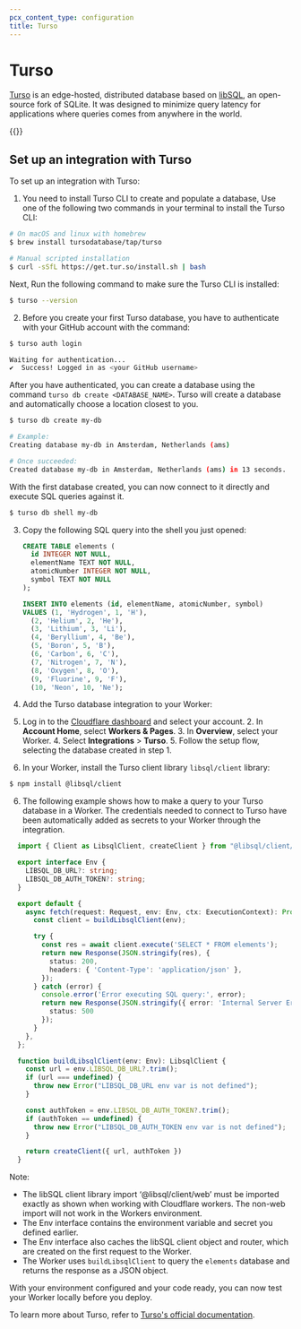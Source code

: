```yaml
---
pcx_content_type: configuration
title: Turso
---
```


# Turso

[Turso](https://turso.tech/) is an edge-hosted, distributed database based on [libSQL](https://libsql.org/), an open-source fork of SQLite. It was designed to minimize query latency for applications where queries comes from anywhere in the world.

{{<render file="_database_integrations_definition.md">}}

## Set up an integration with Turso

To set up an integration with Turso:

1. You need to install Turso CLI to create and populate a database, Use one of the following two commands in your terminal to install the Turso CLI:

  ```sh
  # On macOS and linux with homebrew
  $ brew install tursodatabase/tap/turso

  # Manual scripted installation
  $ curl -sSfL https://get.tur.so/install.sh | bash
  ```

  Next, Run the following command to make sure the Turso CLI is installed:

  ```sh
  $ turso --version
  ```

2. Before you create your first Turso database, you have to authenticate with your GitHub account with the command:

  ```sh
  $ turso auth login

  Waiting for authentication...
  ✔  Success! Logged in as <your GitHub username>
  ```
  After you have authenticated, you can create a database using the command `turso db create <DATABASE_NAME>`. Turso will create a database and automatically choose a location closest to you.

  ```sh
  $ turso db create my-db

  # Example:
  Creating database my-db in Amsterdam, Netherlands (ams)

  # Once succeeded:
  Created database my-db in Amsterdam, Netherlands (ams) in 13 seconds.
  ```
  With the first database created, you can now connect to it directly and execute SQL queries against it.

  ```sh
  $ turso db shell my-db
  ```

3. Copy the following SQL query into the shell you just opened:

    ```sql
    CREATE TABLE elements (
      id INTEGER NOT NULL,
      elementName TEXT NOT NULL,
      atomicNumber INTEGER NOT NULL,
      symbol TEXT NOT NULL
    );

    INSERT INTO elements (id, elementName, atomicNumber, symbol)
    VALUES (1, 'Hydrogen', 1, 'H'),
      (2, 'Helium', 2, 'He'),
      (3, 'Lithium', 3, 'Li'),
      (4, 'Beryllium', 4, 'Be'),
      (5, 'Boron', 5, 'B'),
      (6, 'Carbon', 6, 'C'),
      (7, 'Nitrogen', 7, 'N'),
      (8, 'Oxygen', 8, 'O'),
      (9, 'Fluorine', 9, 'F'),
      (10, 'Neon', 10, 'Ne');
    ```
4. Add the Turso database integration to your Worker:

  1. Log in to the [Cloudflare dashboard](https://dash.cloudflare.com) and select your account.
    2. In **Account Home**, select **Workers & Pages**.
    3. In **Overview**, select your Worker.
    4. Select **Integrations** > **Turso**. 
    5. Follow the setup flow, selecting the database created in step 1.

5. In your Worker, install the Turso client library `libsql/client` library:

  ```sh
  $ npm install @libsql/client
  ```

6. The following example shows how to make a query to your Turso database in a Worker. The credentials needed to connect to Turso have been automatically added as secrets to your Worker through the integration.

  ```ts
    import { Client as LibsqlClient, createClient } from "@libsql/client/web";

    export interface Env {
      LIBSQL_DB_URL?: string;
      LIBSQL_DB_AUTH_TOKEN?: string;
    }

    export default {
      async fetch(request: Request, env: Env, ctx: ExecutionContext): Promise<Response> {
        const client = buildLibsqlClient(env);

        try {
          const res = await client.execute('SELECT * FROM elements');
          return new Response(JSON.stringify(res), {
            status: 200,
            headers: { 'Content-Type': 'application/json' },
          });
        } catch (error) {
          console.error('Error executing SQL query:', error);
          return new Response(JSON.stringify({ error: 'Internal Server Error' }), {
            status: 500
          });
        }
      },
    };

    function buildLibsqlClient(env: Env): LibsqlClient {
      const url = env.LIBSQL_DB_URL?.trim();
      if (url === undefined) {
        throw new Error("LIBSQL_DB_URL env var is not defined");
      } 

      const authToken = env.LIBSQL_DB_AUTH_TOKEN?.trim();
      if (authToken == undefined) {
        throw new Error("LIBSQL_DB_AUTH_TOKEN env var is not defined");
      }

      return createClient({ url, authToken })
    }
  ```
  Note:
  - The libSQL client library import ‘@libsql/client/web’ must be imported exactly as shown when working with Cloudflare workers. The non-web import will not work in the Workers environment.
  - The Env interface contains the environment variable and secret you defined earlier.
  - The Env interface also caches the libSQL client object and router, which are created on the first request to the Worker.
  - The Worker uses `buildLibsqlClient` to query the `elements` database and returns the response as a JSON object.

  With your environment configured and your code ready, you can now test your Worker locally before you deploy.

  To learn more about Turso, refer to [Turso's official documentation](https://docs.turso.tech).
